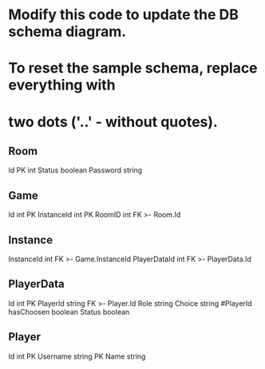 # Modify this code to update the DB schema diagram.
# To reset the sample schema, replace everything with
# two dots ('..' - without quotes).

Room
-
Id PK int
Status boolean
Password string

Game
-
Id int PK
InstanceId int PK
RoomID int FK >- Room.Id

Instance
----
InstanceId int FK >- Game.InstanceId
PlayerDataId int FK >- PlayerData.Id


PlayerData
----
Id int PK
PlayerId string FK >- Player.Id
Role string
Choice string #PlayerId
hasChoosen boolean
Status boolean

Player
---
Id int PK
Username string PK
Name string
